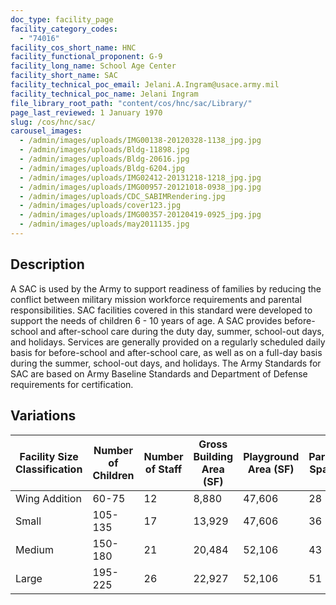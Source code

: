 ```yaml
---
doc_type: facility_page
facility_category_codes:
  - "74016"
facility_cos_short_name: HNC
facility_functional_proponent: G-9
facility_long_name: School Age Center
facility_short_name: SAC
facility_technical_poc_email: Jelani.A.Ingram@usace.army.mil
facility_technical_poc_name: Jelani Ingram
file_library_root_path: "content/cos/hnc/sac/Library/"
page_last_reviewed: 1 January 1970
slug: /cos/hnc/sac/
carousel_images:
  - /admin/images/uploads/IMG00138-20120328-1138_jpg.jpg
  - /admin/images/uploads/Bldg-11898.jpg
  - /admin/images/uploads/Bldg-20616.jpg
  - /admin/images/uploads/Bldg-6204.jpg
  - /admin/images/uploads/IMG02412-20131218-1218_jpg.jpg
  - /admin/images/uploads/IMG00957-20121018-0938_jpg.jpg
  - /admin/images/uploads/CDC_SABIMRendering.jpg
  - /admin/images/uploads/cover123.jpg
  - /admin/images/uploads/IMG00357-20120419-0925_jpg.jpg
  - /admin/images/uploads/may2011135.jpg
---
```


## Description

A SAC is used by the Army to support readiness of families by reducing the conflict between military mission workforce requirements and parental responsibilities. SAC facilities covered in this standard were developed to support the needs of children 6 - 10 years of age. A SAC provides before-school and after-school care during the duty day, summer, school-out days, and holidays. Services are generally provided on a regularly scheduled daily basis for before-school and after-school care, as well as on a full-day basis during the summer, school-out days, and holidays. The Army Standards for SAC are based on Army Baseline Standards and Department of Defense requirements for certification.

## Variations

| Facility Size Classification | Number of Children | ​Number of Staff | ​Gross Building Area (SF) | Playground Area (SF) | ​Parking Spaces |
| ---------------------------- | ------------------ | ---------------- | ------------------------- | -------------------- | --------------- |
| Wing Addition​               | ​60-75             | ​12              | ​8,880                    | ​47,606              | ​28             |
| Small​                       | 105-135            | ​17              | ​13,929                   | ​47,606              | ​36             |
| Medium​                      | ​150-180           | ​21              | ​20,484                   | ​52,106              | ​43             |
| Large​                       | ​195-225           | ​26              | ​22,927                   | ​52,106              | ​51             |
